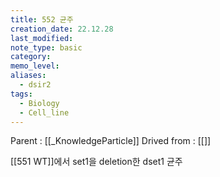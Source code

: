 ```yaml
---
title: 552 균주
creation_date: 22.12.28
last_modified: 
note_type: basic
category: 
memo_level: 
aliases:
  - dsir2
tags:
  - Biology
  - Cell_line
---
```


Parent : [[_KnowledgeParticle]]
Drived from : [[]]

[[551 WT]]에서 set1을 deletion한 dset1 균주